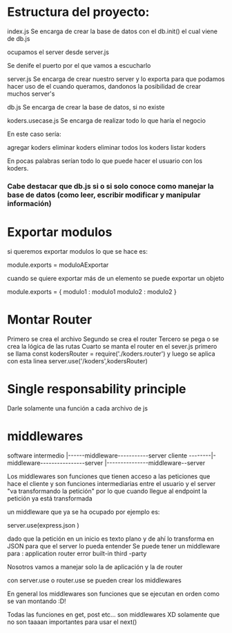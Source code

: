 # Estructura del proyecto: 
index.js 
Se encarga de crear la base de datos con el db.init() el cual viene de db.js

ocupamos el server desde server.js

Se denife el puerto por el que vamos a escucharlo

server.js 
Se encarga de crear nuestro server y lo exporta para que podamos hacer uso de el cuando queramos, dandonos la posibilidad de crear muchos server's

db.js
Se encarga de crear la base de datos, si no existe

koders.usecase.js
Se encarga de realizar todo lo que haría el negocio 

En este caso sería:

agregar koders
eliminar koders
eliminar todos los koders
listar koders

En pocas palabras serían todo lo que puede hacer el usuario con los koders.

### Cabe destacar que db.js si o si solo conoce como manejar la base de datos (como leer, escribir modificar y manipular información)


# Exportar modulos
si queremos exportar modulos lo que se hace es: 

module.exports = moduloAExportar

cuando se quiere exportar más de un elemento se puede exportar un objeto 
 
module.exports = {
    modulo1 : modulo1
    modulo2 : modulo2
}

# Montar Router

Primero se crea el archivo
Segundo se crea el router
Tercero se pega o se crea la lógica de las rutas
Cuarto se manta el router en el sever.js
primero se llama const kodersRouter = require('./koders.router')
y luego se aplica con esta linea server.use('/koders',kodersRouter)


# Single responsability principle

Darle solamente una función a cada archivo de js

# middlewares
software  intermedio 
                |------middleware-----------server
cliente --------|-middleware----------------server
                |---------------middleware--server

Los middlewares son funciones que tienen acceso a las peticiones que hace el cliente y son funciones intermediarias entre el usuario y el server
"va transformando la petición" 
por lo que cuando llegue al endpoint la petición ya está transformada

un middleware que ya se ha ocupado por ejemplo es:

server.use(express.json )

dado que la petición en un inicio es texto plano y de ahí lo transforma en JSON para que el server lo pueda entender
Se puede tener un middleware para :
application 
router
error
built-in 
third -party 

Nosotros vamos a manejar solo la de aplicación y la de router

con server.use o router.use se pueden crear los middlewares

En general los middlewares son funciones que se ejecutan en orden como se van montando :D!

Todas las funciones en get, post etc... son middlewares XD 
solamente que no son taaaan importantes para usar el next()


